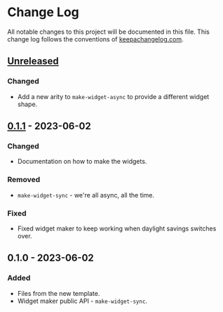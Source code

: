 # Change Log

All notable changes to this project will be documented in this file. This change log follows the conventions of [keepachangelog.com](http://keepachangelog.com/).

## [Unreleased]

### Changed

- Add a new arity to `make-widget-async` to provide a different widget shape.

## [0.1.1] - 2023-06-02

### Changed

- Documentation on how to make the widgets.

### Removed

- `make-widget-sync` - we're all async, all the time.

### Fixed

- Fixed widget maker to keep working when daylight savings switches over.

## 0.1.0 - 2023-06-02

### Added

- Files from the new template.
- Widget maker public API - `make-widget-sync`.

[Unreleased]: https://github.com/clojure/clojure/compare/0.1.1...HEAD
[0.1.1]: https://github.com/clojure/clojure/compare/0.1.0...0.1.1
